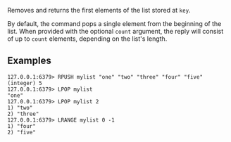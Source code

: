 Removes and returns the first elements of the list stored at `key`.

By default, the command pops a single element from the beginning of the list.
When provided with the optional `count` argument, the reply will consist of up
to `count` elements, depending on the list's length.

## Examples

```
127.0.0.1:6379> RPUSH mylist "one" "two" "three" "four" "five"
(integer) 5
127.0.0.1:6379> LPOP mylist
"one"
127.0.0.1:6379> LPOP mylist 2
1) "two"
2) "three"
127.0.0.1:6379> LRANGE mylist 0 -1
1) "four"
2) "five"
```
